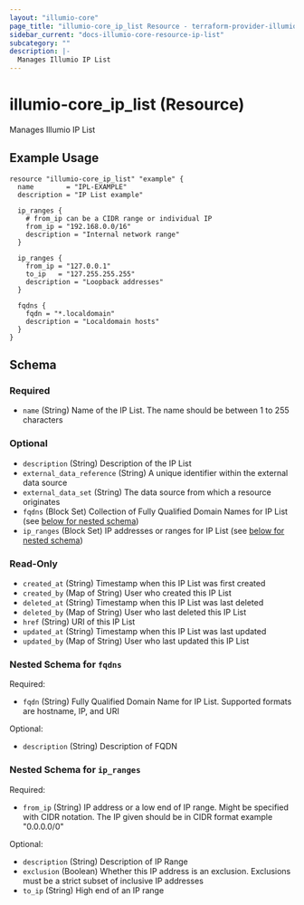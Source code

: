 ```yaml
---
layout: "illumio-core"
page_title: "illumio-core_ip_list Resource - terraform-provider-illumio-core"
sidebar_current: "docs-illumio-core-resource-ip-list"
subcategory: ""
description: |-
  Manages Illumio IP List
---
```


# illumio-core_ip_list (Resource)

Manages Illumio IP List

Example Usage
------------

```hcl
resource "illumio-core_ip_list" "example" {
  name        = "IPL-EXAMPLE"
  description = "IP List example"

  ip_ranges {
    # from_ip can be a CIDR range or individual IP
    from_ip = "192.168.0.0/16"
    description = "Internal network range"
  }

  ip_ranges {
    from_ip = "127.0.0.1"
    to_ip   = "127.255.255.255"
    description = "Loopback addresses"
  }

  fqdns {
    fqdn = "*.localdomain"
    description = "Localdomain hosts"
  }
}
```

## Schema

### Required

- `name` (String) Name of the IP List. The name should be between 1 to 255 characters

### Optional

- `description` (String) Description of the IP List
- `external_data_reference` (String) A unique identifier within the external data source
- `external_data_set` (String) The data source from which a resource originates
- `fqdns` (Block Set) Collection of Fully Qualified Domain Names for IP List (see [below for nested schema](#nestedblock--fqdns))
- `ip_ranges` (Block Set) IP addresses or ranges for IP List (see [below for nested schema](#nestedblock--ip_ranges))

### Read-Only

- `created_at` (String) Timestamp when this IP List was first created
- `created_by` (Map of String) User who created this IP List
- `deleted_at` (String) Timestamp when this IP List was last deleted
- `deleted_by` (Map of String) User who last deleted this IP List
- `href` (String) URI of this IP List
- `updated_at` (String) Timestamp when this IP List was last updated
- `updated_by` (Map of String) User who last updated this IP List

<a id="nestedblock--fqdns"></a>
### Nested Schema for `fqdns`

Required:

- `fqdn` (String) Fully Qualified Domain Name for IP List. Supported formats are hostname, IP, and URI

Optional:

- `description` (String) Description of FQDN


<a id="nestedblock--ip_ranges"></a>
### Nested Schema for `ip_ranges`

Required:

- `from_ip` (String) IP address or a low end of IP range. Might be specified with CIDR notation. The IP given should be in CIDR format example "0.0.0.0/0"

Optional:

- `description` (String) Description of IP Range
- `exclusion` (Boolean) Whether this IP address is an exclusion. Exclusions must be a strict subset of inclusive IP addresses
- `to_ip` (String) High end of an IP range

